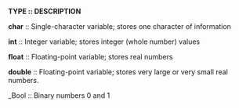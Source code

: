**TYPE ::  DESCRIPTION**


**char** :: Single-character variable; stores one character of information

**int** :: Integer variable; stores integer (whole number) values

**float** :: Floating-point variable; stores real numbers

**double** :: Floating-point variable; stores very large or very small real numbers.

\_Bool :: Binary numbers 0 and 1


